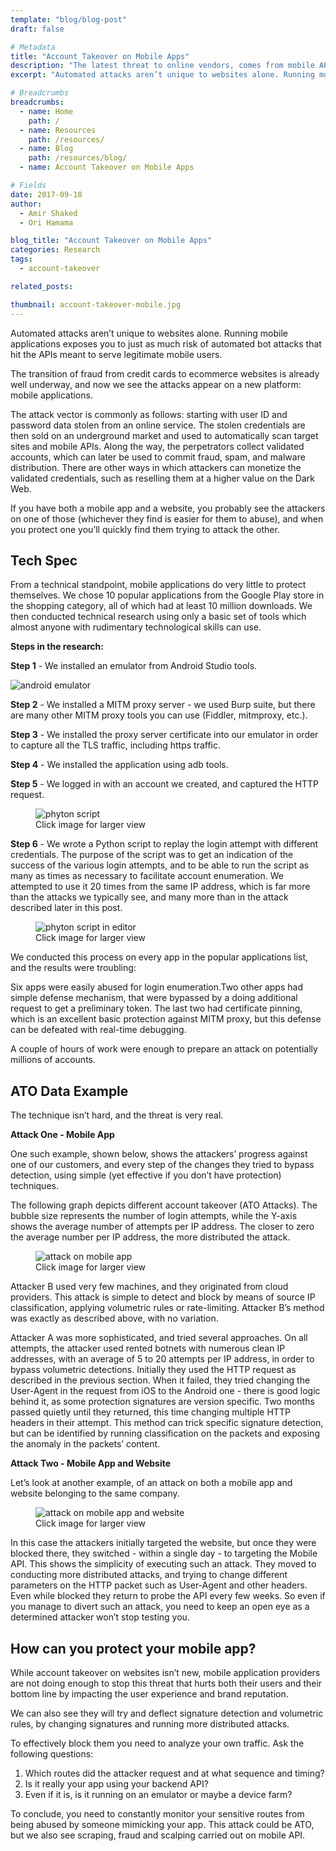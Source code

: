 ```yaml
---
template: "blog/blog-post"
draft: false

# Metadata
title: "Account Takeover on Mobile Apps"
description: "The latest threat to online vendors, comes from mobile API"
excerpt: "Automated attacks aren’t unique to websites alone. Running mobile applications exposes you to just as much risk of automated bot attacks that hit the APIs meant to serve legitimate mobile users."

# Breadcrumbs
breadcrumbs:
  - name: Home
    path: /
  - name: Resources
    path: /resources/
  - name: Blog
    path: /resources/blog/
  - name: Account Takeover on Mobile Apps

# Fields
date: 2017-09-18
author:
  - Amir Shaked
  - Ori Hamama

blog_title: "Account Takeover on Mobile Apps"
categories: Research
tags:
  - account-takeover

related_posts:

thumbnail: account-takeover-mobile.jpg
---
```


Automated attacks aren’t unique to websites alone. Running mobile applications exposes you to just as much risk of automated bot attacks that hit the APIs meant to serve legitimate mobile users.

The transition of fraud from credit cards to ecommerce websites is already well underway, and now we see the attacks appear on a new platform: mobile applications.

The attack vector is commonly as follows: starting with user ID and password data stolen from an online service. The stolen credentials are then sold on an underground market and used to automatically scan target sites and mobile APIs. Along the way, the perpetrators collect validated accounts, which can later be used to commit fraud, spam, and malware distribution. There are other ways in which attackers can monetize the validated credentials, such as reselling them at a higher value on the Dark Web.

If you have both a mobile app and a website, you probably see the attackers on one of those (whichever they find is easier for them to abuse), and when you protect one you’ll quickly find them trying to attack the other.

## Tech Spec

From a technical standpoint, mobile applications do very little to protect themselves.
We chose 10 popular applications from the Google Play store in the shopping category, all of which had at least 10 million downloads. We then conducted technical research using only a basic set of tools which almost anyone with rudimentary technological skills can use.

**Steps in the research:**

**Step 1** - We installed an emulator from Android Studio tools.

![android emulator](/assets/images/blog/install-android-emulator.jpg)<br>

**Step 2** - We installed a MITM proxy server - we used Burp suite, but there are many other MITM proxy tools you can use (Fiddler, mitmproxy, etc.).

**Step 3** - We installed the proxy server certificate into our emulator in order to capture all the TLS traffic, including https traffic.

**Step 4** - We installed the application using adb tools.

**Step 5** - We logged in with an account we created, and captured the HTTP request.

<figure class="blog-post-image is-larger">
    <img class="has-dropshadow" src="/assets/images/blog/python-script.jpg" alt="phyton script" />
    <figcaption>Click image for larger view</figcaption>
</figure>

**Step 6** - We wrote a Python script to replay the login attempt with different credentials. The purpose of the script was to get an indication of the success of the various login attempts, and to be able to run the script as many as times as necessary to facilitate account enumeration. We attempted to use it 20 times from the same IP address, which is far more than the attacks we typically see, and many more than in the attack described later in this post.

<figure class="blog-post-image is-larger">
    <img class="has-dropshadow" src="/assets/images/blog/python-script-in-editor.jpg" alt="phyton script in editor" />
    <figcaption>Click image for larger view</figcaption>
</figure>

We conducted this process on every app in the popular applications list, and the results were troubling:

Six apps were easily abused for login enumeration.Two other apps had simple defense mechanism, that were bypassed by a doing additional request to get a preliminary token. The last two had certificate pinning, which is an excellent basic protection against MITM proxy, but this defense can be defeated with real-time debugging.

A couple of hours of work were enough to prepare an attack on potentially millions of accounts.

## ATO Data Example

The technique isn’t hard, and the threat is very real.

**Attack One - Mobile App**

One such example, shown below, shows the attackers’ progress against one of our customers, and every step of the changes they tried to bypass detection, using simple (yet effective if you don’t have protection) techniques.

The following graph depicts different account takeover (ATO Attacks). The bubble size represents the number of login attempts, while the Y-axis shows the average number of attempts per IP address. The closer to zero the average number per IP address, the more distributed the attack.

<figure class="blog-post-image is-larger">
    <img class="has-dropshadow" src="/assets/images/blog/attack-one-graph.jpg" alt="attack on mobile app" />
    <figcaption>Click image for larger view</figcaption>
</figure>

Attacker B used very few machines, and they originated from cloud providers. This attack is simple to detect and block by means of source IP classification, applying volumetric rules or rate-limiting. Attacker B’s method was exactly as described above, with no variation.

Attacker A was more sophisticated, and tried several approaches. On all attempts, the attacker used rented botnets with numerous clean IP addresses, with an average of 5 to 20 attempts per IP address, in order to bypass volumetric detections. Initially they used the HTTP request as described in the previous section. When it failed, they tried changing the User-Agent in the request from iOS to the Android one - there is good logic behind it, as some protection signatures are version specific. Two months passed quietly until they returned, this time changing multiple HTTP headers in their attempt. This method can trick specific signature detection, but can be identified by running classification on the packets and exposing the anomaly in the packets’ content.

**Attack Two - Mobile App and Website**

Let’s look at another example, of an attack on both a mobile app and website belonging to the same company.

<figure class="blog-post-image is-larger">
    <img class="has-dropshadow" src="/assets/images/blog/attack-two-graph.jpg" alt="attack on mobile app and website" />
    <figcaption>Click image for larger view</figcaption>
</figure>

In this case the attackers initially targeted the website, but once they were blocked there, they switched - within a single day - to targeting the Mobile API. This shows the simplicity of executing such an attack. They moved to conducting more distributed attacks, and trying to change different parameters on the HTTP packet such as User-Agent and other headers. Even while blocked they return to probe the API every few weeks. So even if you manage to divert such an attack, you need to keep an open eye as a determined attacker won’t stop testing you.

## How can you protect your mobile app?

While account takeover on websites isn’t new, mobile application providers are not doing enough to stop this threat that hurts both their users and their bottom line by impacting the user experience and brand reputation.

We can also see they will try and deflect signature detection and volumetric rules, by changing signatures and running more distributed attacks.

To effectively block them you need to analyze your own traffic. Ask the following questions:

1. Which routes did the attacker request and at what sequence and timing?
2. Is it really your app using your backend API?
3. Even if it is, is it running on an emulator or maybe a device farm?

To conclude, you need to constantly monitor your sensitive routes from being abused by someone mimicking your app. This attack could be ATO, but we also see scraping, fraud and scalping carried out on mobile API.
